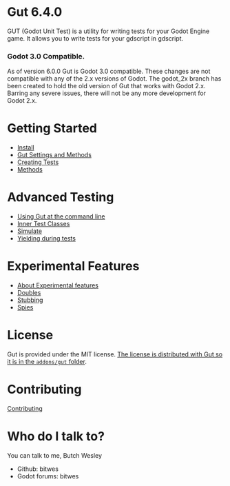 # Gut 6.4.0
GUT (Godot Unit Test) is a utility for writing tests for your Godot Engine game.  It allows you to write tests for your gdscript in gdscript.

### Godot 3.0 Compatible.
As of version 6.0.0 Gut is Godot 3.0 compatible.  These changes are not compatible with any of the 2.x versions of Godot.  The godot_2x branch has been created to hold the old version of Gut that works with Godot 2.x.  Barring any severe issues, there will not be any more development for Godot 2.x.

# Getting Started
* [Install](https://github.com/bitwes/Gut/wiki/Install)
* [Gut Settings and Methods](https://github.com/bitwes/Gut/wiki/Gut-Settings-And-Methods)
* [Creating Tests](https://github.com/bitwes/Gut/wiki/Creating-Tests)
* [Methods](https://github.com/bitwes/Gut/wiki/Methods)

# Advanced Testing
* [Using Gut at the command line](https://github.com/bitwes/Gut/wiki/Command-Line)
* [Inner Test Classes](https://github.com/bitwes/Gut/wiki/Inner-Test-Classes)
* [Simulate](https://github.com/bitwes/Gut/wiki/Simulate)
* [Yielding during tests](https://github.com/bitwes/Gut/wiki/Yielding)

# Experimental Features
* [About Experimental features](https://github.com/bitwes/Gut/wiki/About-Experimental)
* [Doubles](https://github.com/bitwes/Gut/wiki/Doubles-Experimental)
* [Stubbing](https://github.com/bitwes/Gut/wiki/Stubbing-Experimental)
* [Spies](https://github.com/bitwes/Gut/wiki/Spies-Experimental)

# License
Gut is provided under the MIT license.  [The license is distributed with Gut so it is in the `addons/gut` folder](https://github.com/bitwes/Gut/blob/master/addons/gut/LICENSE.md).

# Contributing
[Contributing](https://github.com/bitwes/Gut/wiki/Contributing)

# Who do I talk to?
You can talk to me, Butch Wesley

* Github:  bitwes
* Godot forums:  bitwes
